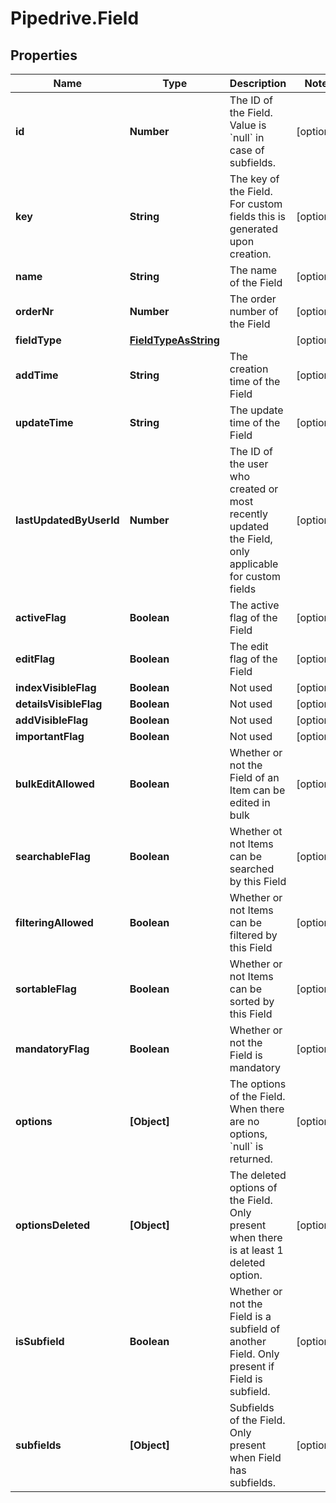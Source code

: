 # Pipedrive.Field

## Properties

Name | Type | Description | Notes
------------ | ------------- | ------------- | -------------
**id** | **Number** | The ID of the Field. Value is &#x60;null&#x60; in case of subfields. | [optional] 
**key** | **String** | The key of the Field. For custom fields this is generated upon creation. | [optional] 
**name** | **String** | The name of the Field | [optional] 
**orderNr** | **Number** | The order number of the Field | [optional] 
**fieldType** | [**FieldTypeAsString**](FieldTypeAsString.md) |  | [optional] 
**addTime** | **String** | The creation time of the Field | [optional] 
**updateTime** | **String** | The update time of the Field | [optional] 
**lastUpdatedByUserId** | **Number** | The ID of the user who created or most recently updated the Field, only applicable for custom fields | [optional] 
**activeFlag** | **Boolean** | The active flag of the Field | [optional] 
**editFlag** | **Boolean** | The edit flag of the Field | [optional] 
**indexVisibleFlag** | **Boolean** | Not used | [optional] 
**detailsVisibleFlag** | **Boolean** | Not used | [optional] 
**addVisibleFlag** | **Boolean** | Not used | [optional] 
**importantFlag** | **Boolean** | Not used | [optional] 
**bulkEditAllowed** | **Boolean** | Whether or not the Field of an Item can be edited in bulk | [optional] 
**searchableFlag** | **Boolean** | Whether ot not Items can be searched by this Field | [optional] 
**filteringAllowed** | **Boolean** | Whether or not Items can be filtered by this Field | [optional] 
**sortableFlag** | **Boolean** | Whether or not Items can be sorted by this Field | [optional] 
**mandatoryFlag** | **Boolean** | Whether or not the Field is mandatory | [optional] 
**options** | **[Object]** | The options of the Field. When there are no options, &#x60;null&#x60; is returned. | [optional] 
**optionsDeleted** | **[Object]** | The deleted options of the Field. Only present when there is at least 1 deleted option. | [optional] 
**isSubfield** | **Boolean** | Whether or not the Field is a subfield of another Field. Only present if Field is subfield. | [optional] 
**subfields** | **[Object]** | Subfields of the Field. Only present when Field has subfields. | [optional] 


